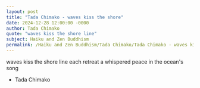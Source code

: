 ```yaml
---
layout: post
title: "Tada Chimako - waves kiss the shore"
date: 2024-12-28 12:00:00 -0000
author: Tada Chimako
quote: "waves kiss the shore line"
subject: Haiku and Zen Buddhism
permalink: /Haiku and Zen Buddhism/Tada Chimako/Tada Chimako - waves kiss the shore
---
```


waves kiss the shore line
each retreat a whispered peace
in the ocean's song

- Tada Chimako
